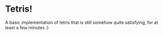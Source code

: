 # Tetris!

A basic implementation of tetris that is still somehow quite satisfying, for at least a few minutes :)